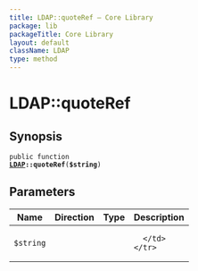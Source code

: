 ```yaml
---
title: LDAP::quoteRef — Core Library
package: lib
packageTitle: Core Library
layout: default
className: LDAP
type: method
---
```


# LDAP::quoteRef

## Synopsis

<code>public function <b><a href="LDAP">LDAP</a>::quoteRef</b>(<b>$string</b>)</code>

## Parameters

<table>
  <thead>
    <tr>
      <th>Name</th>
      <th>Direction</th>
      <th>Type</th>
      <th>Description</th>
    </tr>
  </thead>
  <tbody>
    <tr>
      <td><code>$string</code>
      <td><i></i></td>
      <td></td>
      <td>

      </td>
    </tr>
  </tbody>
</table>

